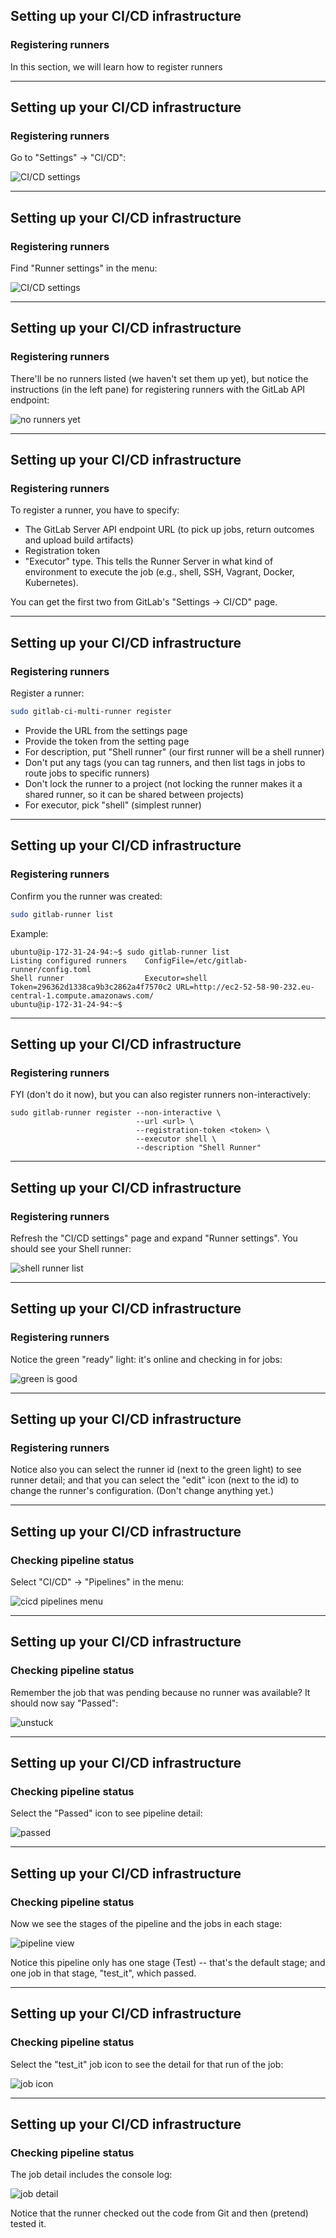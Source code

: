 
## Setting up your CI/CD infrastructure

### Registering runners

In this section, we will learn how to register runners

---

## Setting up your CI/CD infrastructure
### Registering runners


Go to "Settings" -> "CI/CD":

![CI/CD settings](img/settings_cicd.png)

---

## Setting up your CI/CD infrastructure
### Registering runners

Find "Runner settings" in the menu:

![CI/CD settings](img/runner_settings_menu.png)

---
## Setting up your CI/CD infrastructure
### Registering runners


There'll be no runners listed (we haven't set them up yet), 
but notice the instructions (in the left pane) for registering
runners with the GitLab API endpoint:

![no runners yet](img/runner_menu.png)

---

## Setting up your CI/CD infrastructure
### Registering runners


To register a runner, you have to specify:
- The GitLab Server API endpoint URL (to pick up jobs, return outcomes and upload build artifacts)
- Registration token
- "Executor" type. This tells the Runner Server in what kind of environment to execute the job (e.g., shell, SSH, Vagrant, Docker, Kubernetes).

You can get the first two from GitLab's "Settings -> CI/CD" page.

---

## Setting up your CI/CD infrastructure
### Registering runners
Register a runner:

```bash
sudo gitlab-ci-multi-runner register
```

- Provide the URL from the settings page
- Provide the token from the setting page
- For description, put "Shell runner" (our first runner will be a shell runner)
- Don't put any tags (you can tag runners, and then list tags in jobs to route jobs to specific runners)
- Don't lock the runner to a project (not locking the runner makes it a shared runner, so it can be shared between projects)
- For executor, pick "shell" (simplest runner)


---
## Setting up your CI/CD infrastructure
### Registering runners
Confirm you the runner was created:

```bash
sudo gitlab-runner list
```

Example:

```shell_session
ubuntu@ip-172-31-24-94:~$ sudo gitlab-runner list
Listing configured runners    ConfigFile=/etc/gitlab-runner/config.toml
Shell runner                  Executor=shell Token=296362d1338ca9b3c2862a4f7570c2 URL=http://ec2-52-58-90-232.eu-central-1.compute.amazonaws.com/
ubuntu@ip-172-31-24-94:~$

```
---

## Setting up your CI/CD infrastructure
### Registering runners
FYI (don't do it now), but you can also register runners non-interactively:

```console
sudo gitlab-runner register --non-interactive \
                            --url <url> \
                            --registration-token <token> \
                            --executor shell \
                            --description "Shell Runner"
```

---

## Setting up your CI/CD infrastructure
### Registering runners
Refresh the "CI/CD settings" page and expand "Runner settings".
You should see your Shell runner:

![shell runner list](img/shell_runner_in_UI.png)


---

## Setting up your CI/CD infrastructure
### Registering runners
Notice the green "ready" light: it's online and checking in for jobs:


![green is good](img/shell_runner_green.png)

---

## Setting up your CI/CD infrastructure
### Registering runners
Notice also you can select the runner id (next to the green light) to see
runner detail; and that you can select the "edit" icon (next to the id)
to change the runner's configuration. (Don't change anything yet.)

---

## Setting up your CI/CD infrastructure
### Checking pipeline status

Select "CI/CD" -> "Pipelines" in the menu:

![cicd pipelines menu](img/cicd_pipelines_menu.png)

---

## Setting up your CI/CD infrastructure
### Checking pipeline status

Remember the job that was pending because no runner was available?
It should now say "Passed":

![unstuck](img/unstuck.png)

---

## Setting up your CI/CD infrastructure
### Checking pipeline status
Select the "Passed" icon to see pipeline detail:

![passed](img/passed_icon.png)

---

## Setting up your CI/CD infrastructure
### Checking pipeline status
Now we see the stages of the pipeline and the jobs in each stage:

![pipeline view](img/pipeline_view.png)

Notice this pipeline only has one stage (Test) -- that's the default stage;
and one job in that stage, "test_it", which passed.

---

## Setting up your CI/CD infrastructure
### Checking pipeline status
Select the "test_it" job icon to see the detail for that run of the job:

![job icon](img/job_icon.png)

---

## Setting up your CI/CD infrastructure
### Checking pipeline status

The job detail includes the console log:

![job detail](img/job_detail.png)

Notice that the runner checked out the code from Git and then (pretend) tested it.
